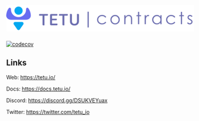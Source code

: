 # <img src="tetu_contracts.svg" alt="Tetu.io">

[![codecov](https://codecov.io/gh/tetu-io/tetu-strategies-ethereum/branch/master/graph/badge.svg?token=WlCryAlpoR)](https://codecov.io/gh/tetu-io/tetu-strategies-ethereum)

## Links

Web: https://tetu.io/

Docs: https://docs.tetu.io/

Discord: https://discord.gg/DSUKVEYuax

Twitter: https://twitter.com/tetu_io
